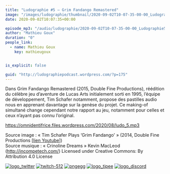```yaml
---
title: "Ludographie #5 – Grim Fandango Remastered"
image: "/images/ludographie/thumbnail/2020-09-02T10-07-35-00-00_Ludographie5GrimFandangoRemastered.jpg"
date: 2020-09-02T10:07:35+00:00

episode_mp3: "/audio/ludographie/2020-09-02T10-07-35-00-00_Ludographie5GrimFandangoRemastered.mp3"
author: "Mathieu Goux"
duration: "0"
people_link: 
  - name: Mathieu Goux
    key: mathieugoux


is_explicit: false

guid: "http://ludographiepodcast.wordpress.com/?p=175"
---
```


<PodcastHeader/>

<!-- ECRIRE LA DESCRIPTION DE L'EPISODE SOUS CETTE LIGNE -->
<p>Dans Grim Fandango Remastered (2015, Double Fine Productions), réédition du célèbre jeu d’aventure de Lucas Arts initialement sorti en 1995, l’équipe de développement, Tim Schafer notamment, propose des pastilles audio nous en apprenant davantage sur la genèse du projet. Ce making-of simultané change cependant notre rapport au jeu, notamment pour celles et ceux n’ayant pas connu l’original.</p>
<p></p>
<p><a href="https://omnidentifrice.files.wordpress.com/2020/08/ludo_5.mp3" rel="nofollow">https://omnidentifrice.files.wordpress.com/2020/08/ludo_5.mp3</a></p>
 
<p>Source image : «&nbsp;Tim Schafer Plays ‘Grim Fandango'&nbsp;» (2014, Double Fine Productions [<a href="https://www.youtube.com/watch?v=d3IidGmVLo4" rel="nofollow">lien Youtube</a>])<br>
Source musique : «&nbsp;Crinoline Dreams&nbsp;» Kevin MacLeod (<a title="http://incompetech.com/" href="http://incompetech.com/" rel="nofollow">http://incompetech.com/</a>) Licensed under Creative Commons: By Attribution 4.0 License</p>


<!--tr--><p>
<!--td--><span><a href="https://twitter.com/Gouximan" rel="nofollow"><img src="/resources/ludographie/2020-09-02T10-07-35-00-00_Ludographie5GrimFandangoRemastered/logo_twitter-1.png" alt="logo_twitter"></a><!--/td--></span>
<!--td--><span><a href="https://www.twitch.tv/mathieugoux" rel="nofollow"><img src="/resources/ludographie/2020-09-02T10-07-35-00-00_Ludographie5GrimFandangoRemastered/twitch-512-1.png" alt="twitch-512"></a><!--/td--></span>
<!--td--><span><a href="https://www.youtube.com/user/MattTheFatalifieur/videos" rel="nofollow"><img src="/resources/ludographie/2020-09-02T10-07-35-00-00_Ludographie5GrimFandangoRemastered/pngegg.png" alt="pngegg"></a><!--/td--></span>
<!--td--><span><a href="http://fr.tipeee.com/calvinball" rel="nofollow"><img src="/resources/ludographie/2020-09-02T10-07-35-00-00_Ludographie5GrimFandangoRemastered/logo_tipee-1.png" alt="logo_tipee"></a><!--/td--></span>
<!--td--><span><a href="https://discord.com/invite/4RnA9v7" rel="nofollow"><img src="/resources/ludographie/2020-09-02T10-07-35-00-00_Ludographie5GrimFandangoRemastered/logo_discord-1.png" alt="logo_discord"></a><!--/td--></span>
<!--/tr--></p>




